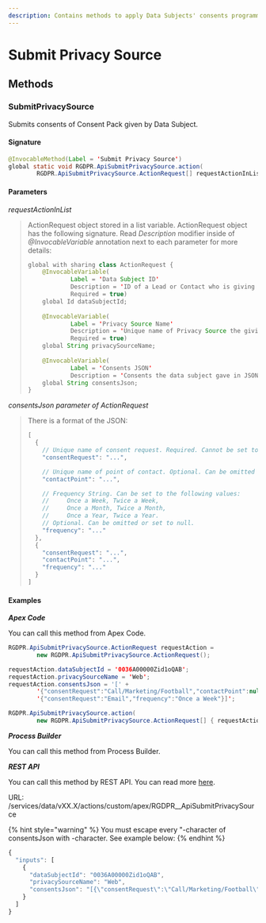 ```yaml
---
description: Contains methods to apply Data Subjects' consents programmatically.
---
```


# Submit Privacy Source

## Methods <a id="methods"></a>

### SubmitPrivacySource  <a id="submitprivacysource"></a>

Submits consents of Consent Pack given by Data Subject.

#### Signature  <a id="signature"></a>

```java
@InvocableMethod(Label = 'Submit Privacy Source')
global static void RGDPR.ApiSubmitPrivacySource.action(
        RGDPR.ApiSubmitPrivacySource.ActionRequest[] requestActionInList)
```

#### Parameters  <a id="parameters"></a>

_requestActionInList_

> ActionRequest object stored in a list variable. ActionRequest object has the following signature. Read _Description_ modifier inside of _@InvocableVariable_ annotation next to each parameter for more details:
>
> ```java
> global with sharing class ActionRequest {
>     @InvocableVariable(
>             Label = 'Data Subject ID'
>             Description = 'ID of a Lead or Contact who is giving permissions'
>             Required = true)
>     global Id dataSubjectId;
> ​
>     @InvocableVariable(
>             Label = 'Privacy Source Name'
>             Description = 'Unique name of Privacy Source the giving permissions will be associated with'
>             Required = true)
>     global String privacySourceName;
> ​
>     @InvocableVariable(
>             Label = 'Consents JSON'
>             Description = 'Consents the data subject gave in JSON format')
>     global String consentsJson;
> }
> ```

_consentsJson parameter of ActionRequest_

> There is a format of the JSON:
>
> ```javascript
> [
>   {
>     // Unique name of consent request. Required. Cannot be set to null.
>     "consentRequest": "...",
>
>     // Unique name of point of contact. Optional. Can be omitted or set to null.
>     "contactPoint": "...",
>
>     // Frequency String. Can be set to the following values: 
>     //     Once a Week, Twice a Week, 
>     //     Once a Month, Twice a Month, 
>     //     Once a Year, Twice a Year.
>     // Optional. Can be omitted or set to null.
>     "frequency": "..."
>   },
>   {
>     "consentRequest": "...",
>     "contactPoint": "...",
>     "frequency": "..."
>   }
> ]
> ```

#### Examples  <a id="examples"></a>

_**Apex Code**_

You can call this method from Apex Code.

```java
RGDPR.ApiSubmitPrivacySource.ActionRequest requestAction =
        new RGDPR.ApiSubmitPrivacySource.ActionRequest();

requestAction.dataSubjectId = '0036A00000Zid1oQAB';
requestAction.privacySourceName = 'Web';
requestAction.consentsJson = '[' +
        '{"consentRequest":"Call/Marketing/Football","contactPoint":null,"frequency":null},' +
        '{"consentRequest":"Email","frequency":"Once a Week"}]';

RGDPR.ApiSubmitPrivacySource.action(
        new RGDPR.ApiSubmitPrivacySource.ActionRequest[] { requestAction });
```

_**Process Builder**_

You can call this method from Process Builder.

_**REST API**_

You can call this method by REST API. You can read more [here](https://developer.salesforce.com/docs/atlas.en-us.api_rest.meta/api_rest/resources_actions_invocable_custom.htm).

URL: /services/data/vXX.X/actions/custom/apex/RGDPR\_\_ApiSubmitPrivacySource

{% hint style="warning" %}
You must escape every "-character of consentsJson with -character. See example below:
{% endhint %}

```javascript
{
  "inputs": [
    {
      "dataSubjectId": "0036A00000Zid1oQAB",
      "privacySourceName": "Web",
      "consentsJson": "[{\"consentRequest\":\"Call/Marketing/Football\",\"contactPoint\":null,\"frequency\":null},{\"consentRequest\":\"Email\",\"frequency\":\"Once a Week\"}]"
    }
  ]
}
```

